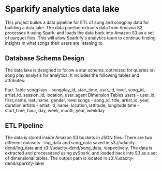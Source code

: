 # Sparkify analytics data lake

This project builds a data pipeline for ETL of song and songplay data for building a data lake. The data pipeline extracts data from Amazon S3, processes it using Spark, and loads the data back into Amazon S3 as a set of parquet files. This will allow Sparkify's analytics team to continue finding insights in what songs their users are listening to.

## Database Schema Design
The data lake is designed to follow a star schema, optimized for queries on song play analysis for analytics. It includes the following tables and attributes:

Fact Table
    songplays - songplay_id, start_time, user_id, level, song_id, artist_id, session_id, location, user_agent
Dimension Tables
    users - user_id, first_name, last_name, gender, level
    songs - song_id, title, artist_id, year, duration
    artists - artist_id, name, location, lattitude, longitude
    time - start_time, hour, day, week, month, year, weekday


## ETL Pipeline

The data is stored inside Amazon S3 buckets in JSON files. There are two different datasets - log_data and song_data saved in s3://udacity-dend/log_data and s3://udacity-dend/song_data, respectively. The data is extracted and processesed using pySpark, and loaded back into S3 as a set of dimensional tables. The output path is located in s3://udacity-dend/sparkify-lake/